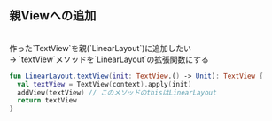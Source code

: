 ## 親Viewへの追加
<br />
作った`TextView`を親(`LinearLayout`)に追加したい  
<br />
→ `textView`メソッドを`LinearLayout`の拡張関数にする  

```Kotlin
fun LinearLayout.textView(init: TextView.() -> Unit): TextView {
  val textView = TextView(context).apply(init)
  addView(textView) // このメソッドのthisはLinearLayout
  return textView
} 
```